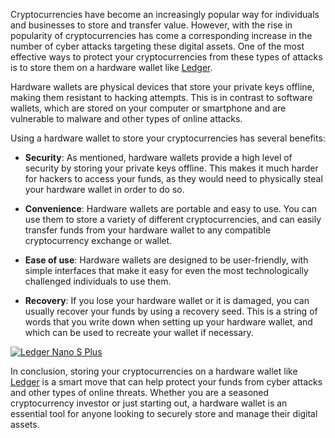 Cryptocurrencies have become an increasingly popular way for individuals and businesses to store and transfer value. However, with the rise in popularity of cryptocurrencies has come a corresponding increase in the number of cyber attacks targeting these digital assets. One of the most effective ways to protect your cryptocurrencies from these types of attacks is to store them on a hardware wallet like [Ledger](https://shop.ledger.com/?r=8d93fca50c38).

Hardware wallets are physical devices that store your private keys offline, making them resistant to hacking attempts. This is in contrast to software wallets, which are stored on your computer or smartphone and are vulnerable to malware and other types of online attacks.

Using a hardware wallet to store your cryptocurrencies has several benefits:

- **Security**: As mentioned, hardware wallets provide a high level of security by storing your private keys offline. This makes it much harder for hackers to access your funds, as they would need to physically steal your hardware wallet in order to do so.

- **Convenience**: Hardware wallets are portable and easy to use. You can use them to store a variety of different cryptocurrencies, and can easily transfer funds from your hardware wallet to any compatible cryptocurrency exchange or wallet.

- **Ease of use**: Hardware wallets are designed to be user-friendly, with simple interfaces that make it easy for even the most technologically challenged individuals to use them.

- **Recovery**: If you lose your hardware wallet or it is damaged, you can usually recover your funds by using a recovery seed. This is a string of words that you write down when setting up your hardware wallet, and which can be used to recreate your wallet if necessary.

[![Ledger Nano S Plus](https://cdn.bloggy.io/posts/rabbit-company/ledger_nano_s_plus.jpg)](https://shop.ledger.com/pages/ledger-nano-s-plus/?r=8d93fca50c38)

In conclusion, storing your cryptocurrencies on a hardware wallet like [Ledger](https://shop.ledger.com/?r=8d93fca50c38) is a smart move that can help protect your funds from cyber attacks and other types of online threats. Whether you are a seasoned cryptocurrency investor or just starting out, a hardware wallet is an essential tool for anyone looking to securely store and manage their digital assets.